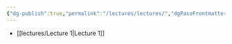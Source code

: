```yaml
---
{"dg-publish":true,"permalink":"/lectures/lectures/","dgPassFrontmatter":true}
---
```




- [[lectures/Lecture 1\|Lecture 1]]



 